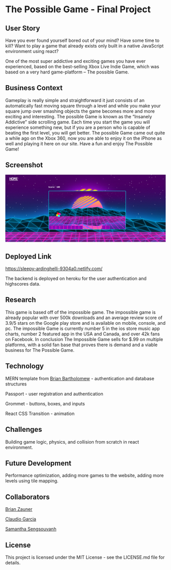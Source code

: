 # The Possible Game - Final Project

## User Story

Have you ever found yourself bored out of your mind? Have some time to kill? Want to play a game that already exists only built in a native JavaScript environment using react? 

One of the most super addictive and exciting games you have ever experienced, based on the best-selling Xbox Live Indie Game, which was based on a very hard game-platform – The possible Game. 

## Business Context

Gameplay is really simple and straightforward it just consists of an automatically fast moving square through a level and while you make your square jump over smashing objects the game becomes more and more exciting and interesting. The possible Game is known as the “Insanely Addictive” side scrolling game. Each time you start the game you will experience something new, but if you are a person who is capable of beating the first level, you will get better. The possible Game came out quite a while ago on the Xbox 360, now you are able to enjoy it on the iPhone as well and playing it here on our site. Have a fun and enjoy The Possible Game!

## Screenshot

<img src="./public/images/screenshot.png">

## Deployed Link 

https://sleepy-ardinghelli-9304a0.netlify.com/

The backend is deployed on heroku for the user authentication and highscores data.

## Research
This game is based off of the impossible game. The impossible game is already popular with over 500k downloads and an average review score of 3.9/5 stars on the Google play store and is available on mobile, console, and pc. The impossible Game is currently number 5 in the ios store music app charts, number 2 featured app in the USA and Canada, and over 42k fans on Facebook. In conclusion The Impossible Game sells for $.99 on multiple platforms, with a solid fan base that proves there is demand and a viable business for The Possible Game.

## Technology

MERN template from <a href="https://github.com/bcbrian">Brian Bartholomew</a> - authentication and database structures

Passport - user registration and authentication

Grommet - buttons, boxes, and inputs

React CSS Transition - animation

## Challenges

Building game logic, physics, and collision from scratch in react environment.

## Future Development

Performance optimization, adding more games to the website, adding more levels using tile mapping.

## Collaborators

<a href="https://github.com/binrz00">Brian Zauner</a>

<a href="https://github.com/Claudegarcia">Claudio Garcia</a>

<a href="https://github.com/samanthasengsouvanh">Samantha Sengsouvanh</a>

## License

This project is licensed under the MIT License - see the LICENSE.md file for details.
